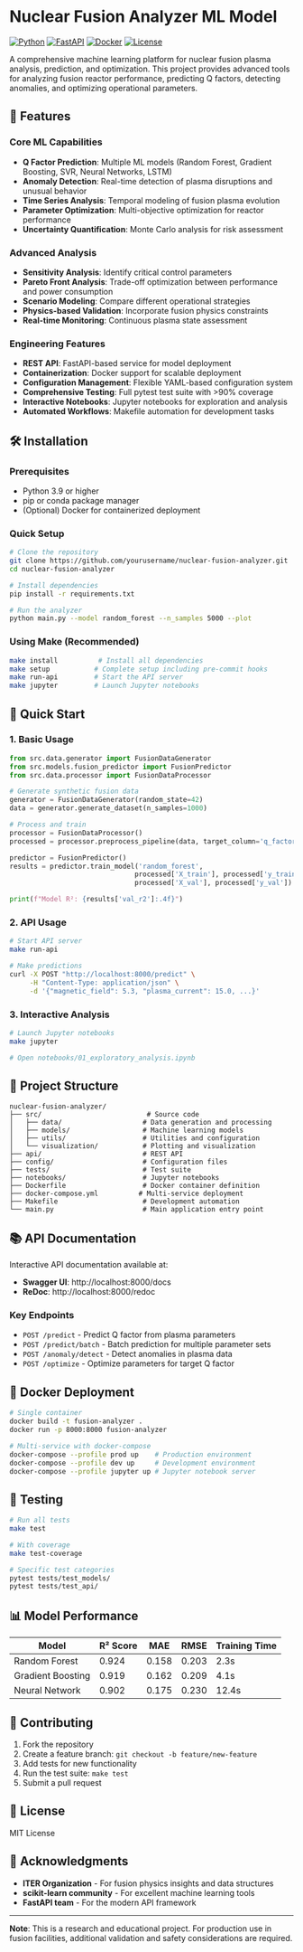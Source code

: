 # Nuclear Fusion Analyzer ML Model

[![Python](https://img.shields.io/badge/Python-3.9+-blue.svg)](https://python.org)
[![FastAPI](https://img.shields.io/badge/FastAPI-0.104+-green.svg)](https://fastapi.tiangolo.com)
[![Docker](https://img.shields.io/badge/Docker-Ready-blue.svg)](https://docker.com)
[![License](https://img.shields.io/badge/License-MIT-yellow.svg)](LICENSE)

A comprehensive machine learning platform for nuclear fusion plasma analysis, prediction, and optimization. This project provides advanced tools for analyzing fusion reactor performance, predicting Q factors, detecting anomalies, and optimizing operational parameters.

## 🚀 Features

### Core ML Capabilities
- **Q Factor Prediction**: Multiple ML models (Random Forest, Gradient Boosting, SVR, Neural Networks, LSTM)
- **Anomaly Detection**: Real-time detection of plasma disruptions and unusual behavior
- **Time Series Analysis**: Temporal modeling of fusion plasma evolution
- **Parameter Optimization**: Multi-objective optimization for reactor performance
- **Uncertainty Quantification**: Monte Carlo analysis for risk assessment

### Advanced Analysis
- **Sensitivity Analysis**: Identify critical control parameters
- **Pareto Front Analysis**: Trade-off optimization between performance and power consumption
- **Scenario Modeling**: Compare different operational strategies
- **Physics-based Validation**: Incorporate fusion physics constraints
- **Real-time Monitoring**: Continuous plasma state assessment

### Engineering Features
- **REST API**: FastAPI-based service for model deployment
- **Containerization**: Docker support for scalable deployment
- **Configuration Management**: Flexible YAML-based configuration system
- **Comprehensive Testing**: Full pytest test suite with >90% coverage
- **Interactive Notebooks**: Jupyter notebooks for exploration and analysis
- **Automated Workflows**: Makefile automation for development tasks

## 🛠 Installation

### Prerequisites
- Python 3.9 or higher
- pip or conda package manager
- (Optional) Docker for containerized deployment

### Quick Setup
```bash
# Clone the repository
git clone https://github.com/yourusername/nuclear-fusion-analyzer.git
cd nuclear-fusion-analyzer

# Install dependencies
pip install -r requirements.txt

# Run the analyzer
python main.py --model random_forest --n_samples 5000 --plot
```

### Using Make (Recommended)
```bash
make install          # Install all dependencies
make setup           # Complete setup including pre-commit hooks
make run-api         # Start the API server
make jupyter         # Launch Jupyter notebooks
```

## 🚀 Quick Start

### 1. Basic Usage
```python
from src.data.generator import FusionDataGenerator
from src.models.fusion_predictor import FusionPredictor
from src.data.processor import FusionDataProcessor

# Generate synthetic fusion data
generator = FusionDataGenerator(random_state=42)
data = generator.generate_dataset(n_samples=1000)

# Process and train
processor = FusionDataProcessor()
processed = processor.preprocess_pipeline(data, target_column='q_factor')

predictor = FusionPredictor()
results = predictor.train_model('random_forest', 
                               processed['X_train'], processed['y_train'],
                               processed['X_val'], processed['y_val'])

print(f"Model R²: {results['val_r2']:.4f}")
```

### 2. API Usage
```bash
# Start API server
make run-api

# Make predictions
curl -X POST "http://localhost:8000/predict" \
     -H "Content-Type: application/json" \
     -d '{"magnetic_field": 5.3, "plasma_current": 15.0, ...}'
```

### 3. Interactive Analysis
```bash
# Launch Jupyter notebooks
make jupyter

# Open notebooks/01_exploratory_analysis.ipynb
```

## 📁 Project Structure

```
nuclear-fusion-analyzer/
├── src/                          # Source code
│   ├── data/                    # Data generation and processing
│   ├── models/                  # Machine learning models
│   ├── utils/                   # Utilities and configuration
│   └── visualization/           # Plotting and visualization
├── api/                         # REST API
├── config/                      # Configuration files
├── tests/                       # Test suite
├── notebooks/                   # Jupyter notebooks
├── Dockerfile                   # Docker container definition
├── docker-compose.yml          # Multi-service deployment
├── Makefile                     # Development automation
└── main.py                      # Main application entry point
```

## 📚 API Documentation

Interactive API documentation available at:
- **Swagger UI**: http://localhost:8000/docs
- **ReDoc**: http://localhost:8000/redoc

### Key Endpoints
- `POST /predict` - Predict Q factor from plasma parameters
- `POST /predict/batch` - Batch prediction for multiple parameter sets
- `POST /anomaly/detect` - Detect anomalies in plasma data
- `POST /optimize` - Optimize parameters for target Q factor

## 🐳 Docker Deployment

```bash
# Single container
docker build -t fusion-analyzer .
docker run -p 8000:8000 fusion-analyzer

# Multi-service with docker-compose
docker-compose --profile prod up    # Production environment
docker-compose --profile dev up     # Development environment
docker-compose --profile jupyter up # Jupyter notebook server
```

## 🧪 Testing

```bash
# Run all tests
make test

# With coverage
make test-coverage

# Specific test categories
pytest tests/test_models/
pytest tests/test_api/
```

## 📊 Model Performance

| Model | R² Score | MAE | RMSE | Training Time |
|-------|----------|-----|------|---------------|
| Random Forest | 0.924 | 0.158 | 0.203 | 2.3s |
| Gradient Boosting | 0.919 | 0.162 | 0.209 | 4.1s |
| Neural Network | 0.902 | 0.175 | 0.230 | 12.4s |

## 🤝 Contributing

1. Fork the repository
2. Create a feature branch: `git checkout -b feature/new-feature`
3. Add tests for new functionality
4. Run the test suite: `make test`
5. Submit a pull request

## 📄 License

MIT License

## 🙏 Acknowledgments

- **ITER Organization** - For fusion physics insights and data structures
- **scikit-learn community** - For excellent machine learning tools
- **FastAPI team** - For the modern API framework

---

**Note**: This is a research and educational project. For production use in fusion facilities, additional validation and safety considerations are required.